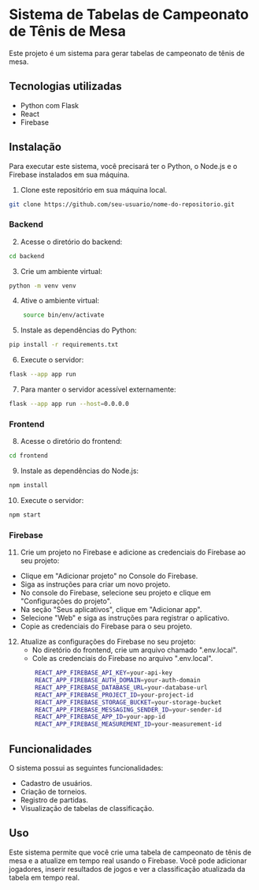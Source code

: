 # Sistema de Tabelas de Campeonato de Tênis de Mesa
Este projeto é um sistema para gerar tabelas de campeonato de tênis de mesa.

## Tecnologias utilizadas
  - Python com Flask
  - React
  - Firebase

## Instalação
Para executar este sistema, você precisará ter o Python, o Node.js e o Firebase instalados em sua máquina.

1. Clone este repositório em sua máquina local.
```bash
git clone https://github.com/seu-usuario/nome-do-repositorio.git
```

### Backend
2. Acesse o diretório do backend:
```bash
cd backend
```

3. Crie um ambiente virtual:
```bash
python -m venv venv
```

4. Ative o ambiente virtual:
```bash
    source bin/env/activate
```

5. Instale as dependências do Python:
```bash
pip install -r requirements.txt
```

6. Execute o servidor:
```bash
flask --app app run
```

7. Para manter o servidor acessível externamente:
```bash
flask --app app run --host=0.0.0.0
```

### Frontend
8. Acesse o diretório do frontend:
```bash
cd frontend
```

9. Instale as dependências do Node.js:
```bash
npm install
```

10. Execute o servidor:
```bash
npm start
```

### Firebase
11. Crie um projeto no Firebase e adicione as credenciais do Firebase ao seu projeto:
  - Clique em "Adicionar projeto" no Console do Firebase.
  - Siga as instruções para criar um novo projeto.
  - No console do Firebase, selecione seu projeto e clique em "Configurações do projeto".
  - Na seção "Seus aplicativos", clique em "Adicionar app".
  - Selecione "Web" e siga as instruções para registrar o aplicativo.
  - Copie as credenciais do Firebase para o seu projeto.

12. Atualize as configurações do Firebase no seu projeto:
    - No diretório do frontend, crie um arquivo chamado ".env.local".
    - Cole as credenciais do Firebase no arquivo ".env.local".
    ```bash
        REACT_APP_FIREBASE_API_KEY=your-api-key
        REACT_APP_FIREBASE_AUTH_DOMAIN=your-auth-domain
        REACT_APP_FIREBASE_DATABASE_URL=your-database-url
        REACT_APP_FIREBASE_PROJECT_ID=your-project-id
        REACT_APP_FIREBASE_STORAGE_BUCKET=your-storage-bucket
        REACT_APP_FIREBASE_MESSAGING_SENDER_ID=your-sender-id
        REACT_APP_FIREBASE_APP_ID=your-app-id
        REACT_APP_FIREBASE_MEASUREMENT_ID=your-measurement-id
    ```

## Funcionalidades
O sistema possui as seguintes funcionalidades:
  - Cadastro de usuários.
  - Criação de torneios.
  - Registro de partidas.
  - Visualização de tabelas de classificação.

## Uso
Este sistema permite que você crie uma tabela de campeonato de tênis de mesa e a atualize em tempo real usando o Firebase. Você pode adicionar jogadores, inserir resultados de jogos e ver a classificação atualizada da tabela em tempo real.